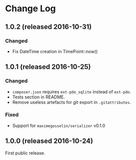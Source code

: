 # Change Log

## 1.0.2 (released 2016-10-31)
### Changed

- Fix DateTime creation in TimePoint::now() 

## 1.0.1 (released 2016-10-25)
### Changed

- `composer.json` requires `ext-pdo_sqlite` instead of `ext-pdo`.
- Tests section in README.
- Remove useless artefacts for git export in `.gitattributes`.

### Fixed
- Support for `maximegosselin/serializer` v0.1.0 


## 1.0.0 (released 2016-10-24)
First public release.

